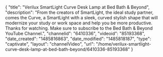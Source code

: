 {
    "title": "Verilux SmartLight Curve Desk Lamp at Bed Bath & Beyond",
    "description": "From the creators of SmartLight, the ideal study partner, comes the Curve, a SmartLight with a sleek, curved stylish shape that will modernize your study or work space and help you be more productive. Thanks for watching. Make sure to subscribe to the Bed Bath & Beyond YouTube Channel.",
    "channelid": "6410336",
    "videoid": "85193368",
    "date_created": "1485816863",
    "date_modified": "1485818187",
    "type": "captivate",
    "layout": "channelVideo",
    "url": "\/home\/verilux-smartlight-curve-desk-lamp-at-bed-bath-beyond\/6410336-85193368"
}